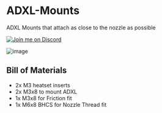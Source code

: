 # ADXL-Mounts
ADXL Mounts that attach as close to the nozzle as possible

[![Join me on Discord](https://discord.com/api/guilds/1029426383614648421/widget.png?style=banner2)](https://discord.gg/armchairengineeringsux)

![image](https://user-images.githubusercontent.com/86749712/179625006-3e4e76e1-5f44-48fa-904a-d1035ed532c6.png)
## Bill of Materials
- 2x M3 heatset inserts
- 2x M3x8 to mount ADXL
- 1x M3x8 for Friction fit
- 1x M6x8 BHCS for Nozzle Thread fit
